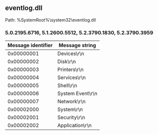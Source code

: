## eventlog.dll

Path: %SystemRoot%\system32\eventlog.dll

### 5.0.2195.6716, 5.1.2600.5512, 5.2.3790.1830, 5.2.3790.3959

Message identifier | Message string
--- | ---
0x00000001 | Devices\r\n
0x00000002 | Disk\r\n
0x00000003 | Printers\r\n
0x00000004 | Services\r\n
0x00000005 | Shell\r\n
0x00000006 | System Event\r\n
0x00000007 | Network\r\n
0x00002000 | System\r\n
0x00002001 | Security\r\n
0x00002002 | Application\r\n
